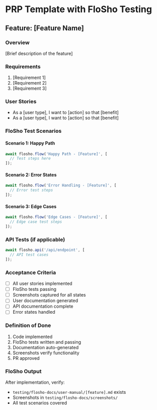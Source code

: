 # PRP Template with FloSho Testing

## Feature: [Feature Name]

### Overview
[Brief description of the feature]

### Requirements
1. [Requirement 1]
2. [Requirement 2]
3. [Requirement 3]

### User Stories
- As a [user type], I want to [action] so that [benefit]
- As a [user type], I want to [action] so that [benefit]

### FloSho Test Scenarios

#### Scenario 1: Happy Path
```javascript
await flosho.flow('Happy Path - [Feature]', [
  // Test steps here
]);
```

#### Scenario 2: Error States
```javascript
await flosho.flow('Error Handling - [Feature]', [
  // Error test steps
]);
```

#### Scenario 3: Edge Cases
```javascript
await flosho.flow('Edge Cases - [Feature]', [
  // Edge case test steps
]);
```

### API Tests (if applicable)
```javascript
await flosho.api('/api/endpoint', [
  // API test cases
]);
```

### Acceptance Criteria
- [ ] All user stories implemented
- [ ] FloSho tests passing
- [ ] Screenshots captured for all states
- [ ] User documentation generated
- [ ] API documentation complete
- [ ] Error states handled

### Definition of Done
1. Code implemented
2. FloSho tests written and passing
3. Documentation auto-generated
4. Screenshots verify functionality
5. PR approved

### FloSho Output
After implementation, verify:
- `testing/flosho-docs/user-manual/[feature].md` exists
- Screenshots in `testing/flosho-docs/screenshots/`
- All test scenarios covered